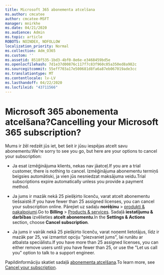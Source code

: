 ```yaml
---
title: Microsoft 365 abonementa atcelšana
ms.author: cmcatee
author: cmcatee-MSFT
manager: mnirkhe
ms.date: 04/21/2020
ms.audience: Admin
ms.topic: article
ROBOTS: NOINDEX, NOFOLLOW
localization_priority: Normal
ms.collection: Adm_O365
ms.custom: ''
ms.assetid: 8518f535-1bd3-4bf0-8e6e-e3468459bd5e
ms.openlocfilehash: 7d1e37d00876c117f7c83f960c05a350ed8a982c
ms.sourcegitcommit: 55eff703a17e500681d8fa6a87eb067019ade3cc
ms.translationtype: MT
ms.contentlocale: lv-LV
ms.lasthandoff: 04/22/2020
ms.locfileid: "43711566"
---
```

# <a name="cancelling-your-microsoft-365-subscription"></a><span data-ttu-id="ea1a8-102">Microsoft 365 abonementa atcelšana?</span><span class="sxs-lookup"><span data-stu-id="ea1a8-102">Cancelling your Microsoft 365 subscription?</span></span>

<span data-ttu-id="ea1a8-103">Mums ir žēl redzēt jūs iet, bet šeit ir jūsu iespējas atcelt savu abonementu:</span><span class="sxs-lookup"><span data-stu-id="ea1a8-103">We're sorry to see you go, but here are your options to cancel your subscription:</span></span>
  
- <span data-ttu-id="ea1a8-104">Ja esat izmēģinājuma klients, nekas nav jāatceļ.</span><span class="sxs-lookup"><span data-stu-id="ea1a8-104">If you are a trial customer, there is nothing to cancel.</span></span> <span data-ttu-id="ea1a8-105">Izmēģinājuma abonementu termiņš beigsies automātiski, ja vien jūs nesniedzat maksājuma veidu.</span><span class="sxs-lookup"><span data-stu-id="ea1a8-105">Trial subscriptions expire automatically unless you provide a payment method.</span></span>

- <span data-ttu-id="ea1a8-106">Ja jums ir mazāk nekā 25 piešķirto licenču, varat atcelt abonementu tiešsaistē.</span><span class="sxs-lookup"><span data-stu-id="ea1a8-106">If you have fewer than 25 assigned licenses, you can cancel your subscription online.</span></span> <span data-ttu-id="ea1a8-107">Pārejiet uz sadaļu **norēķinu** \> [produkti & pakalpojumi](https://go.microsoft.com/fwlink/p/?linkid=842054).</span><span class="sxs-lookup"><span data-stu-id="ea1a8-107">Go to **Billing** \> [Products & services](https://go.microsoft.com/fwlink/p/?linkid=842054).</span></span> <span data-ttu-id="ea1a8-108">Sadaļā **iestatījumu & darbības** izvēlieties **atcelt abonementu**.</span><span class="sxs-lookup"><span data-stu-id="ea1a8-108">In the **Settings & Actions** section, choose **Cancel subscription**.</span></span>

- <span data-ttu-id="ea1a8-109">Ja jums ir vairāk nekā 25 piešķirto licenču, varat noņemt lietotājus, līdz ir mazāk par 25, vai izmantot opciju "piezvaniet jums", lai runātu ar atbalsta speciālistu.</span><span class="sxs-lookup"><span data-stu-id="ea1a8-109">If you have more than 25 assigned licenses, you can either remove users until you have fewer than 25, or use the "Let us call you" option to talk to a support engineer.</span></span>

<span data-ttu-id="ea1a8-110">Papildinformāciju skatiet sadaļā [abonementa atcelšana](https://docs.microsoft.com/office365/admin/subscriptions-and-billing/cancel-your-subscription).</span><span class="sxs-lookup"><span data-stu-id="ea1a8-110">To learn more, see [Cancel your subscription](https://docs.microsoft.com/office365/admin/subscriptions-and-billing/cancel-your-subscription).</span></span>